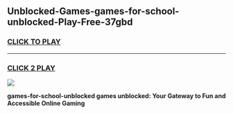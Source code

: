 
## Unblocked-Games-games-for-school-unblocked-Play-Free-37gbd
<h3>
<a href="https://premium76.site?title=games-for-school-unblocked&ref=09A">CLICK TO PLAY</a></h3>
<hr>

<h3>
<a href="https://premium76.site?title=games-for-school-unblocked&ref=09A">CLICK 2 PLAY</a>
  
</h3>

<a href="https://premium76.site?title=games-for-school-unblocked&ref=09A"><img src="https://clearcache.store/games.png"></a>


**games-for-school-unblocked games unblocked: Your Gateway to Fun and Accessible Online Gaming**
